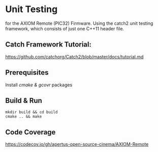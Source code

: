 # Unit Testing 

for the AXIOM Remote (PIC32) Firmware.
Using the catch2 unit testing framework, which consists of just one C++11 header file.

## Catch Framework Tutorial:
https://github.com/catchorg/Catch2/blob/master/docs/tutorial.md

## Prerequisites
Install *cmake & gcovr* packages

## Build & Run
```
mkdir build && cd build
cmake .. && make
```

## Code Coverage
https://codecov.io/gh/apertus-open-source-cinema/AXIOM-Remote
